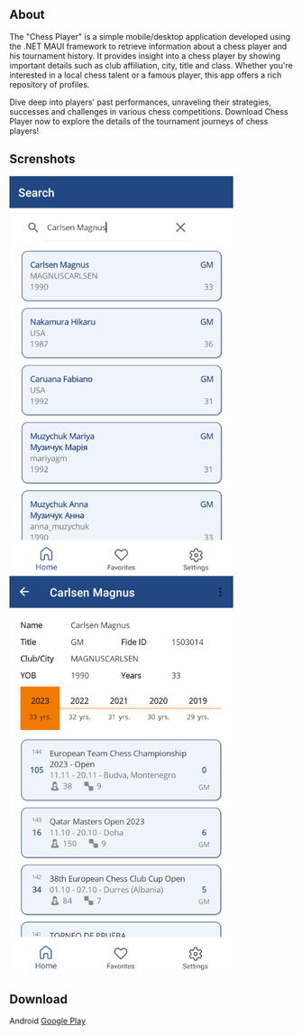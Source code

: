 ## About
The "Chess Player" is a simple mobile/desktop application developed using the .NET MAUI framework to retrieve information about a chess player and his tournament history. It provides insight into a chess player by showing important details such as club affiliation, city, title and class. Whether you're interested in a local chess talent or a famous player, this app offers a rich repository of profiles.

Dive deep into players' past performances, unraveling their strategies, successes and challenges in various chess competitions. Download Chess Player now to explore the details of the tournament journeys of chess players!

## Screnshots
![](screenshots/PhoneScreenshot01.png)
![](screenshots/PhoneScreenshot02.png)

## Download
Android [Google Play](https://play.google.com/store/apps/details?id=com.chess.player)
